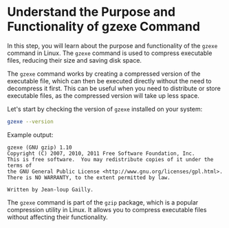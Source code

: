 # Understand the Purpose and Functionality of gzexe Command

In this step, you will learn about the purpose and functionality of the `gzexe` command in Linux. The `gzexe` command is used to compress executable files, reducing their size and saving disk space.

The `gzexe` command works by creating a compressed version of the executable file, which can then be executed directly without the need to decompress it first. This can be useful when you need to distribute or store executable files, as the compressed version will take up less space.

Let's start by checking the version of `gzexe` installed on your system:

```bash
gzexe --version
```

Example output:

```
gzexe (GNU gzip) 1.10
Copyright (C) 2007, 2010, 2011 Free Software Foundation, Inc.
This is free software.  You may redistribute copies of it under the terms of
the GNU General Public License <http://www.gnu.org/licenses/gpl.html>.
There is NO WARRANTY, to the extent permitted by law.

Written by Jean-loup Gailly.
```

The `gzexe` command is part of the `gzip` package, which is a popular compression utility in Linux. It allows you to compress executable files without affecting their functionality.
